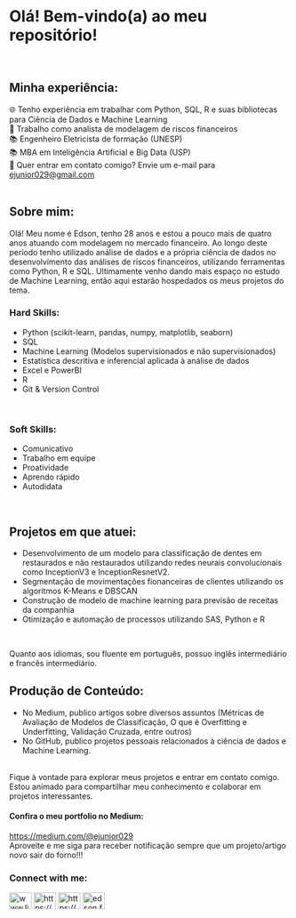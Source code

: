 # Olá! Bem-vindo(a) ao meu repositório!

<br>

## Minha experiência:

🌐 Tenho experiência em trabalhar com Python, SQL, R e suas bibliotecas para Ciência de Dados e Machine Learning<br>
🎲 Trabalho como analista de modelagem de riscos financeiros <br>
📚 Engenheiro Eletricista de formação (UNESP) <br>
📚 MBA em Inteligência Artificial e Big Data (USP) <br>
📧 Quer entrar em contato comigo? Envie um e-mail para ejunior029@gmail.com <br>
<br>

## Sobre mim:

Olá! Meu nome é Edson, tenho 28 anos e estou a pouco mais de quatro anos atuando com modelagem no mercado financeiro. Ao longo deste período tenho utilizado análise de dados e a própria ciência de dados no desenvolvimento das análises de riscos financeiros, utilizando ferramentas como Python, R e SQL. Ultimamente venho dando mais espaço no estudo de Machine Learning, então aqui estarão hospedados os meus projetos do tema. <br>

### Hard Skills:

* Python (scikit-learn, pandas, numpy, matplotlib, seaborn)  
* SQL  
* Machine Learning (Modelos supervisionados e não supervisionados)  
* Estatística descritiva e inferencial aplicada à análise de dados  
* Excel e PowerBI  
* R  
* Git & Version Control  
<br> 

### Soft Skills:

* Comunicativo  
* Trabalho em equipe  
* Proatividade  
* Aprendo rápido  
* Autodidata  
<br>

## Projetos em que atuei:

* Desenvolvimento de um modelo para classificação de dentes em restaurados e não restaurados utilizando redes neurais convolucionais como InceptionV3 e InceptionResnetV2. 
* Segmentação de movimentações fionanceiras de clientes utilizando os algoritmos K-Means e DBSCAN
* Construção de modelo de machine learning para previsão de receitas da companhia
* Otimização e automação de processos utilizando SAS, Python e R
<br>

Quanto aos idiomas, sou fluente em português, possuo inglês intermediário e francês intermediário.

## Produção de Conteúdo:

* No Medium, publico artigos sobre diversos assuntos (Métricas de Avaliação de Modelos de Classificação, O que é Overfitting e Underfitting, Validação Cruzada, entre outros)  
* No GitHub, publico projetos pessoais relacionados à ciência de dados e Machine Learning.
<br>
Fique à vontade para explorar meus projetos e entrar em contato comigo. Estou animado para compartilhar meu conhecimento e colaborar em projetos interessantes.

#### Confira o meu portfolio no Medium:
https://medium.com/@ejunior029  
Aproveite e me siga para receber notificação sempre que um projeto/artigo novo sair do forno!!!


<h3 align="left">Connect with me:</h3>
<p align="left">
<a href="https://linkedin.com/in/edson-junior" target="blank"><img align="center" src="https://raw.githubusercontent.com/rahuldkjain/github-profile-readme-generator/master/src/images/icons/Social/linked-in-alt.svg" alt="www.linkedin.com/in/edson-junior" height="30" width="40" /></a>
<a href="https://kaggle.com/https://www.kaggle.com/edsonjnior" target="blank"><img align="center" src="https://raw.githubusercontent.com/rahuldkjain/github-profile-readme-generator/master/src/images/icons/Social/kaggle.svg" alt="https://www.kaggle.com/edsonjnior" height="30" width="40" /></a>
<a href="https://fb.com/https://www.facebook.com/ejunior029/" target="blank"><img align="center" src="https://raw.githubusercontent.com/rahuldkjain/github-profile-readme-generator/master/src/images/icons/Social/facebook.svg" alt="https://www.facebook.com/ejunior029/" height="30" width="40" /></a>
<a href="https://instagram.com/edson.f.junior" target="blank"><img align="center" src="https://raw.githubusercontent.com/rahuldkjain/github-profile-readme-generator/master/src/images/icons/Social/instagram.svg" alt="edson.f.junior" height="30" width="40" /></a>
</p>

